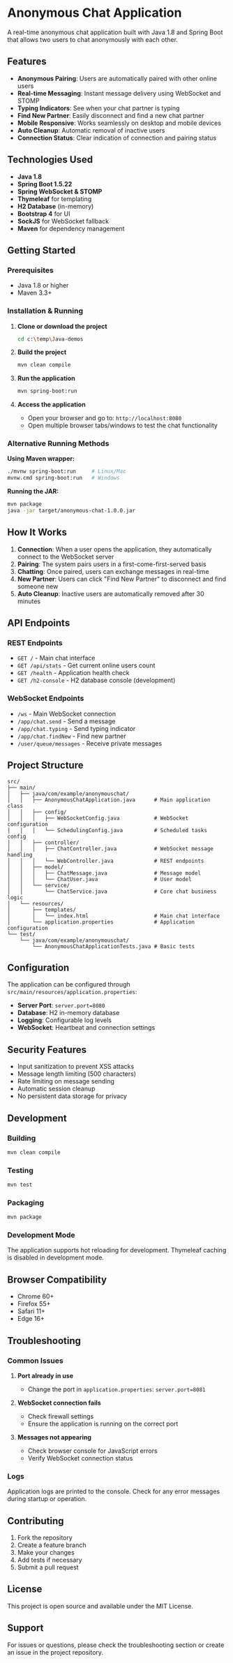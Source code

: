 # Anonymous Chat Application

A real-time anonymous chat application built with Java 1.8 and Spring Boot that allows two users to chat anonymously with each other.

## Features

- **Anonymous Pairing**: Users are automatically paired with other online users
- **Real-time Messaging**: Instant message delivery using WebSocket and STOMP
- **Typing Indicators**: See when your chat partner is typing
- **Find New Partner**: Easily disconnect and find a new chat partner
- **Mobile Responsive**: Works seamlessly on desktop and mobile devices
- **Auto Cleanup**: Automatic removal of inactive users
- **Connection Status**: Clear indication of connection and pairing status

## Technologies Used

- **Java 1.8**
- **Spring Boot 1.5.22**
- **Spring WebSocket & STOMP**
- **Thymeleaf** for templating
- **H2 Database** (in-memory)
- **Bootstrap 4** for UI
- **SockJS** for WebSocket fallback
- **Maven** for dependency management

## Getting Started

### Prerequisites

- Java 1.8 or higher
- Maven 3.3+

### Installation & Running

1. **Clone or download the project**
   ```bash
   cd c:\temp\Java-demos
   ```

2. **Build the project**
   ```bash
   mvn clean compile
   ```

3. **Run the application**
   ```bash
   mvn spring-boot:run
   ```

4. **Access the application**
   - Open your browser and go to: `http://localhost:8080`
   - Open multiple browser tabs/windows to test the chat functionality

### Alternative Running Methods

**Using Maven wrapper:**
```bash
./mvnw spring-boot:run     # Linux/Mac
mvnw.cmd spring-boot:run   # Windows
```

**Running the JAR:**
```bash
mvn package
java -jar target/anonymous-chat-1.0.0.jar
```

## How It Works

1. **Connection**: When a user opens the application, they automatically connect to the WebSocket server
2. **Pairing**: The system pairs users in a first-come-first-served basis
3. **Chatting**: Once paired, users can exchange messages in real-time
4. **New Partner**: Users can click "Find New Partner" to disconnect and find someone new
5. **Auto Cleanup**: Inactive users are automatically removed after 30 minutes

## API Endpoints

### REST Endpoints
- `GET /` - Main chat interface
- `GET /api/stats` - Get current online users count
- `GET /health` - Application health check
- `GET /h2-console` - H2 database console (development)

### WebSocket Endpoints
- `/ws` - Main WebSocket connection
- `/app/chat.send` - Send a message
- `/app/chat.typing` - Send typing indicator
- `/app/chat.findNew` - Find new partner
- `/user/queue/messages` - Receive private messages

## Project Structure

```
src/
├── main/
│   ├── java/com/example/anonymouschat/
│   │   ├── AnonymousChatApplication.java      # Main application class
│   │   ├── config/
│   │   │   ├── WebSocketConfig.java           # WebSocket configuration
│   │   │   └── SchedulingConfig.java          # Scheduled tasks config
│   │   ├── controller/
│   │   │   ├── ChatController.java            # WebSocket message handling
│   │   │   └── WebController.java             # REST endpoints
│   │   ├── model/
│   │   │   ├── ChatMessage.java               # Message model
│   │   │   └── ChatUser.java                  # User model
│   │   └── service/
│   │       └── ChatService.java               # Core chat business logic
│   └── resources/
│       ├── templates/
│       │   └── index.html                     # Main chat interface
│       └── application.properties             # Application configuration
└── test/
    └── java/com/example/anonymouschat/
        └── AnonymousChatApplicationTests.java # Basic tests
```

## Configuration

The application can be configured through `src/main/resources/application.properties`:

- **Server Port**: `server.port=8080`
- **Database**: H2 in-memory database
- **Logging**: Configurable log levels
- **WebSocket**: Heartbeat and connection settings

## Security Features

- Input sanitization to prevent XSS attacks
- Message length limiting (500 characters)
- Rate limiting on message sending
- Automatic session cleanup
- No persistent data storage for privacy

## Development

### Building
```bash
mvn clean compile
```

### Testing
```bash
mvn test
```

### Packaging
```bash
mvn package
```

### Development Mode
The application supports hot reloading for development. Thymeleaf caching is disabled in development mode.

## Browser Compatibility

- Chrome 60+
- Firefox 55+
- Safari 11+
- Edge 16+

## Troubleshooting

### Common Issues

1. **Port already in use**
   - Change the port in `application.properties`: `server.port=8081`

2. **WebSocket connection fails**
   - Check firewall settings
   - Ensure the application is running on the correct port

3. **Messages not appearing**
   - Check browser console for JavaScript errors
   - Verify WebSocket connection status

### Logs
Application logs are printed to the console. Check for any error messages during startup or operation.

## Contributing

1. Fork the repository
2. Create a feature branch
3. Make your changes
4. Add tests if necessary
5. Submit a pull request

## License

This project is open source and available under the MIT License.

## Support

For issues or questions, please check the troubleshooting section or create an issue in the project repository.
